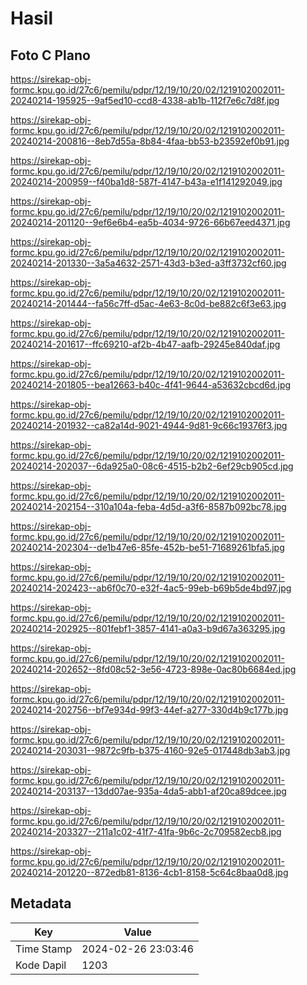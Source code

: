 # Hasil

## Foto C Plano

https://sirekap-obj-formc.kpu.go.id/27c6/pemilu/pdpr/12/19/10/20/02/1219102002011-20240214-195925--9af5ed10-ccd8-4338-ab1b-112f7e6c7d8f.jpg

https://sirekap-obj-formc.kpu.go.id/27c6/pemilu/pdpr/12/19/10/20/02/1219102002011-20240214-200816--8eb7d55a-8b84-4faa-bb53-b23592ef0b91.jpg

https://sirekap-obj-formc.kpu.go.id/27c6/pemilu/pdpr/12/19/10/20/02/1219102002011-20240214-200959--f40ba1d8-587f-4147-b43a-e1f141292049.jpg

https://sirekap-obj-formc.kpu.go.id/27c6/pemilu/pdpr/12/19/10/20/02/1219102002011-20240214-201120--9ef6e6b4-ea5b-4034-9726-66b67eed4371.jpg

https://sirekap-obj-formc.kpu.go.id/27c6/pemilu/pdpr/12/19/10/20/02/1219102002011-20240214-201330--3a5a4632-2571-43d3-b3ed-a3ff3732cf60.jpg

https://sirekap-obj-formc.kpu.go.id/27c6/pemilu/pdpr/12/19/10/20/02/1219102002011-20240214-201444--fa56c7ff-d5ac-4e63-8c0d-be882c6f3e63.jpg

https://sirekap-obj-formc.kpu.go.id/27c6/pemilu/pdpr/12/19/10/20/02/1219102002011-20240214-201617--ffc69210-af2b-4b47-aafb-29245e840daf.jpg

https://sirekap-obj-formc.kpu.go.id/27c6/pemilu/pdpr/12/19/10/20/02/1219102002011-20240214-201805--bea12663-b40c-4f41-9644-a53632cbcd6d.jpg

https://sirekap-obj-formc.kpu.go.id/27c6/pemilu/pdpr/12/19/10/20/02/1219102002011-20240214-201932--ca82a14d-9021-4944-9d81-9c66c19376f3.jpg

https://sirekap-obj-formc.kpu.go.id/27c6/pemilu/pdpr/12/19/10/20/02/1219102002011-20240214-202037--6da925a0-08c6-4515-b2b2-6ef29cb905cd.jpg

https://sirekap-obj-formc.kpu.go.id/27c6/pemilu/pdpr/12/19/10/20/02/1219102002011-20240214-202154--310a104a-feba-4d5d-a3f6-8587b092bc78.jpg

https://sirekap-obj-formc.kpu.go.id/27c6/pemilu/pdpr/12/19/10/20/02/1219102002011-20240214-202304--de1b47e6-85fe-452b-be51-71689261bfa5.jpg

https://sirekap-obj-formc.kpu.go.id/27c6/pemilu/pdpr/12/19/10/20/02/1219102002011-20240214-202423--ab6f0c70-e32f-4ac5-99eb-b69b5de4bd97.jpg

https://sirekap-obj-formc.kpu.go.id/27c6/pemilu/pdpr/12/19/10/20/02/1219102002011-20240214-202925--801febf1-3857-4141-a0a3-b9d67a363295.jpg

https://sirekap-obj-formc.kpu.go.id/27c6/pemilu/pdpr/12/19/10/20/02/1219102002011-20240214-202652--8fd08c52-3e56-4723-898e-0ac80b6684ed.jpg

https://sirekap-obj-formc.kpu.go.id/27c6/pemilu/pdpr/12/19/10/20/02/1219102002011-20240214-202756--bf7e934d-99f3-44ef-a277-330d4b9c177b.jpg

https://sirekap-obj-formc.kpu.go.id/27c6/pemilu/pdpr/12/19/10/20/02/1219102002011-20240214-203031--9872c9fb-b375-4160-92e5-017448db3ab3.jpg

https://sirekap-obj-formc.kpu.go.id/27c6/pemilu/pdpr/12/19/10/20/02/1219102002011-20240214-203137--13dd07ae-935a-4da5-abb1-af20ca89dcee.jpg

https://sirekap-obj-formc.kpu.go.id/27c6/pemilu/pdpr/12/19/10/20/02/1219102002011-20240214-203327--211a1c02-41f7-41fa-9b6c-2c709582ecb8.jpg

https://sirekap-obj-formc.kpu.go.id/27c6/pemilu/pdpr/12/19/10/20/02/1219102002011-20240214-201220--872edb81-8136-4cb1-8158-5c64c8baa0d8.jpg


## Metadata

| Key        | Value               |
| ---------- | ------------------- |
| Time Stamp | 2024-02-26 23:03:46 |
| Kode Dapil | 1203                |



